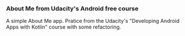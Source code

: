### About Me from Udacity's Android free course

A simple About Me app. Pratice from the Udacity's "Developing Android Apps with Kotlin" course with some refactoring.
